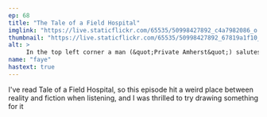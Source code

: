 ```yaml
---
ep: 68
title: "The Tale of a Field Hospital"
imglink: "https://live.staticflickr.com/65535/50998427892_c4a7982086_o.jpg"
thumbnail: "https://live.staticflickr.com/65535/50998427892_67819a1f10_q.jpg"
alt: >
     In the top left corner a man (&quot;Private Amherst&quot;) salutes the viewer while standing in a grave. Across from him are multiple men digging  graves, with some filled back in. The text reads &quot;I Am Such A Restless Man&quot;. Below is the book &quot;The Tale of a Field Hospital&quot; with a corrupted, nearly illegible cover, alongside several flies, three beds with sheets pulled over the bodies laying upon them, and at the bottom right a leg with a (cartoon-ish) bone portruding from the thigh.
name: "faye"
hastext: true
---
```

I've read Tale of a Field Hospital, so this episode hit a weird place between reality and fiction when listening, and I was thrilled to try drawing something for it
